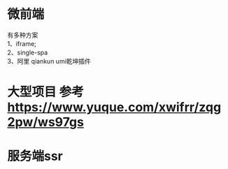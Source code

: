  # 微前端  
  有多种方案  
  1、iframe;  
  2、single-spa  
  3、阿里 qiankun umi乾坤插件  
  
# 大型项目 参考 https://www.yuque.com/xwifrr/zqg2pw/ws97gs  
  
# 服务端ssr  